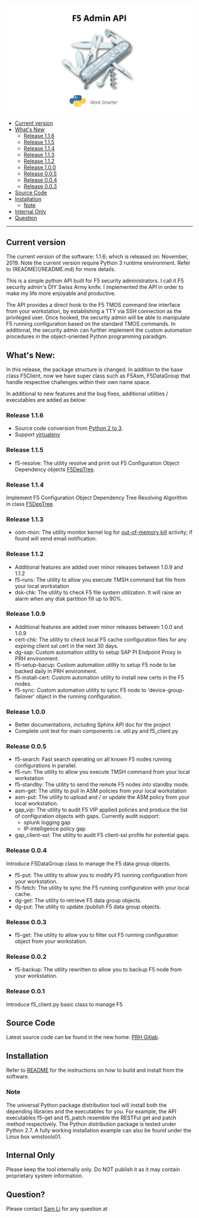 [![image](/images/f5_logo.png)](https://git.us.randomhouse.com/sli/f5)
=====================

- [Current version](#current-version)
- [What's New](#whats-new)
  - [Release 1.1.6](#release-116)
  - [Release 1.1.5](#release-115)
  - [Release 1.1.4](#release-114)
  - [Release 1.1.3](#release-113)
  - [Release 1.1.2](#release-112)
  - [Release 1.0.0](#release-100)
  - [Release 0.0.5](#release-005)
  - [Release 0.0.4](#release-004)
  - [Release 0.0.3](#release-003)
- [Source Code](#source-code)
- [Installation](#installation)
  - [Note](#note)
- [Internal Only](#internal-only)
- [Question](#question)

---


## Current version
The current version of the software: 1.1.6; which is released on: November, 2019. Note the current version require Python 3 runtime environment. Refer to (README)(/README.md) for more details.

This is a simple python API built for F5 security administrators. I call it F5 security admin's DIY Swiss Army knife. I implemented the API in order to make my life more enjoyable and productive.

The API provides a direct hook to the F5 TMOS command line interface from your workstation, by establishing a TTY via SSH connection as the privileged user. Once hooked, the security admin will be able to manipulate F5 running configuration based on the standard TMOS commands. In additional, the security admin can further implement the custom automation procedures in the object-oriented Python programming paradigm.

## What's New:
In this release, the package structure is changed. In addition to the base class F5Client, now we have super class such as F5Asm, F5DataGroup that handle respective challenges within their own name space.

In additional to new features and the bug fixes, additional utilities / executables are added as below:

### Release 1.1.6
- Source code conversion from [Python 2 to 3](https://docs.python.org/2/library/2to3.html).
- Support [virtualenv](https://docs.python-guide.org/dev/virtualenvs/#virtualenvironments-ref)  

### Release 1.1.5
- f5-resolve: The utility resolve and print out F5 Configuration Object Dependency objects [F5DepTree](/src/f5_dep_tree.py).

### Release 1.1.4
Implement F5 Configuration Object Dependency Tree Resolving Algorithm in class [F5DepTree](/src/f5_dep_tree.py).

### Release 1.1.3
- oom-mon: The utility monitor kernel log for [out-of-memory kill](https://support.f5.com/csp/article/K16786) activity; if found will send email notification.  

### Release 1.1.2
- Additional features are added over minor releases between 1.0.9 and 1.1.2
- f5-runs:     The utility to allow you execute TMSH command bat file from your local workstation
- dsk-chk:     The utility to check F5 file system utilization. It will raise an alarm when any disk partition fill up to 90%.

### Release 1.0.9
- Additional features are added over minor releases between 1.0.0 and 1.0.9
- cert-chk:   The utility to check local F5 cache configuration files for any expiring client ssl cert in the next 30 days.
- dg-sap:   Custom automation utility to setup SAP PI Endpoint Proxy in PRH environment.
- f5-setup-bacup: Custom automation utility to setup F5 node to be backed daily in PRH environment.
- f5-install-cert: Custom automation utility to install new certs in the F5 nodes.
- f5-sync:  Custom automation utility to sync F5 node to 'device-group-failover' object in the running configuration.

### Release 1.0.0
- Better documentations, including Sphinx API doc for the project
- Complete unit test for main components i.e. util.py and f5_client.py

### Release 0.0.5
- f5-search:  Fast search operating on all known F5 nodes running configurations in parallel.
- f5-run:     The utility to allow you execute TMSH command from your local workstation
- f5-standby: The utility to send the remote F5 nodes into standby mode.
- asm-get:    The utility to pull in ASM policies from your local workstation
- asm-put:    The utility to upload and / or update the ASM policy from your local workstation.
- gap_vip:    The utility to audit F5 VIP applied policies and produce the list of configuration objects with gaps. Currently audit support:
    - splunk logging gap
    - IP-intelligence policy gap
- gap_client-ssl: The utility to audit F5 client-ssl profile for potential gaps.

### Release 0.0.4
Introduce F5DataGroup class to manage the F5 data group objects.
- f5-put:    The utility to allow you to modify F5 running configuration from your workstation.
- f5-fetch:  The utility to sync the F5 running configuration with your local cache.
- dg-get:    The utility to retrieve F5 data group objects.
- dg-put:    The utility to update /publish F5 data group objects.

### Release 0.0.3
- f5-get:      The utility to allow you to filter out F5 running configuration object from your workstation.

### Release 0.0.2
- f5-backup:      The utility rewritten to allow you to backup F5 node from your workstation.

### Release 0.0.1
Introduce f5_client.py basic class to manage F5

## Source Code
Latest source code can be found in the new home: [PRH Gitlab](https://git.us.randomhouse.com/sli/f5).

## Installation
Refer to [README](README.md) for the instructions on how to build and install from the software.

### Note
The universal Python package distribution tool will install both the depending libraries and the executables for you. For example, the API executables f5-get and f5_patch resemble the RESTFul get and patch method respectively. The Python distribution package is tested under Python 2.7. A fully working installation example can also be found under the Linux box wmstools01.


## Internal Only
Please keep the tool internally only. Do NOT publish it as it may contain proprietary system information.


## Question?
Please contact [Sam Li](mailto:sli@penguinrandomhouse.com) for any question at 
